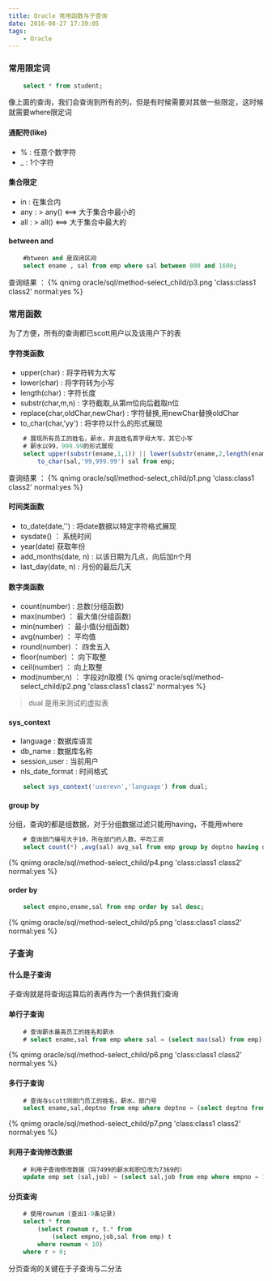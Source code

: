 ```yaml
---
title: Oracle 常用函数与子查询
date: 2016-08-27 17:39:05
tags:
	- Oracle
---
```

### 常用限定词
``` sql
	select * from student;
```
像上面的查询，我们会查询到所有的列，但是有时候需要对其做一些限定，这时候就需要where限定词 <!-- more -->
#### 通配符(like)
- % : 任意个数字符
- _ : 1个字符

#### 集合限定
- in : 在集合内
- any : > any() <==> 大于集合中最小的
- all : > all() <==> 大于集合中最大的

#### between and
``` sql
	#btween and 是双闭区间
	select ename , sal from emp where sal between 800 and 1600;
```
查询结果 ：
{% qnimg oracle/sql/method-select_child/p3.png 'class:class1 class2' normal:yes %}

### 常用函数
为了方便，所有的查询都已scott用户以及该用户下的表

#### 字符类函数
- upper(char) : 将字符转为大写
- lower(char) : 将字符转为小写
- length(char) : 字符长度
- substr(char,m,n) : 字符截取,从第m位向后截取n位
- replace(char,oldChar,newChar) : 字符替换,用newChar替换oldChar
- to_char(char,'yy') : 将字符以什么的形式展现

``` sql
	# 展现所有员工的姓名，薪水，并且姓名首字母大写，其它小写
	# 薪水以99，999.99的形式展现
	select upper(substr(ename,1,1)) || lower(substr(ename,2,length(ename)-1)) ename,
		to_char(sal,'99,999.99') sal from emp;
```
查询结果 ：
{% qnimg oracle/sql/method-select_child/p1.png 'class:class1 class2' normal:yes %}

#### 时间类函数
- to_date(date,'') :  将date数据以特定字符格式展现
- sysdate() ： 系统时间
- year(date) 获取年份
- add_months(date, n) :  以该日期为几点，向后加n个月
- last_day(date, n) : 月份的最后几天

#### 数字类函数
- count(number) : 总数(分组函数) 
- max(number) ： 最大值(分组函数) 
- min(number) ： 最小值(分组函数) 
- avg(number) ： 平均值
- round(number) ： 四舍五入
- floor(number) ： 向下取整
- ceil(number) ： 向上取整
- mod(number,n) ： 字段对n取模
{% qnimg oracle/sql/method-select_child/p2.png 'class:class1 class2' normal:yes %}

> dual 是用来测试的虚拟表

#### sys_context
- language : 数据库语言
- db_name : 数据库名称
- session_user : 当前用户
- nls_date_format : 时间格式
``` sql
	select sys_context('userevn','language') from dual;
```

#### group by
分组，查询的都是组数据，对于分组数据过滤只能用having，不能用where
``` sql
	# 查询部门编号大于10，所在部门的人数，平均工资
	select count(*) ,avg(sal) avg_sal from emp group by deptno having deptno > 10;
```
{% qnimg oracle/sql/method-select_child/p4.png 'class:class1 class2' normal:yes %}

#### order by
``` sql
	select empno,ename,sal from emp order by sal desc;
```
{% qnimg oracle/sql/method-select_child/p5.png 'class:class1 class2' normal:yes %}

### 子查询
#### 什么是子查询
子查询就是将查询运算后的表再作为一个表供我们查询

#### 单行子查询
``` sql 
	# 查询薪水最高员工的姓名和薪水
	# select ename,sal from emp where sal = (select max(sal) from emp);
```
{% qnimg oracle/sql/method-select_child/p6.png 'class:class1 class2' normal:yes %}

#### 多行子查询
``` sql 
	# 查询与scott同部门员工的姓名，薪水，部门号
	select ename,sal,deptno from emp where deptno = (select deptno from emp where ename = 'SCOTT');
```
{% qnimg oracle/sql/method-select_child/p7.png 'class:class1 class2' normal:yes %}

#### 利用子查询修改数据
``` sql
	# 利用子查询修改数据（将7499的薪水和职位改为7369的）
	update emp set (sal,job) = (select sal,job from emp where empno = 7499) where empno = 7369;
```

#### 分页查询
``` sql
	# 使用rownum (查出1-9条记录)
	select * from 
		(select rownum r, t.* from 
			(select empno,job,sal from emp) t 
		where rownum < 10) 
	where r > 0;
```
分页查询的关键在于子查询与二分法